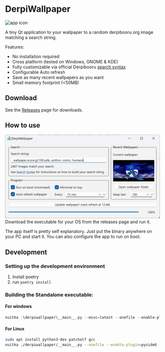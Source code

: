 # DerpiWallpaper
<img src="data/derpiwallpaper.ico" alt="app icon" width="100"/>

A tiny Qt application to your wallpaper to a random derpibooru.org image matching a search string.

Features:
- No installation required
- Cross platform (tested on Windows, GNOME & KDE)
- Fully customizable via official Derpibooru [search syntax](https://derpibooru.org/pages/search_syntax)
- Configurable Auto refresh
- Save as many recent wallpapers as you want
- Small memory footprint (<50MB)

## Download
See the [Releases](https://github.com/tom300z/DerpiWallpaper/releases) page for downloads.

## How to use
![App Image](docs/app.png)
Download the executable for your OS from the releases page and run it.

The app itself is pretty self explanatory. Just put the binary anywhere on your PC and start it. You can also configure the app to run on boot.

## Development
### Setting up the development environment
1. Install poetry
2. run `poetry install`

### Building the Standalone executable:
#### For windows
```powershell
nuitka .\derpiwallpaper\__main__.py --msvc=latest --onefile --enable-plugin=pyside6 --windows-console-mode=disable --onefile-tempdir-spec="{CACHE_DIR}/{PRODUCT}/{VERSION}" --product-name=DerpiWallpaper --product-version=$((poetry version).split()[1]) --output-filename="DerpiWallpaper.exe" --windows-icon-from-ico="data\derpiwallpaper.ico" --include-data-files="data/*=data/"
```
#### For Linux
```bash
sudo apt install python3-dev patchelf gcc
nuitka ./derpiwallpaper/__main__.py --onefile --enable-plugin=pyside6 --windows-console-mode=disable --onefile-tempdir-spec="{CACHE_DIR}/{PRODUCT}/{VERSION}" --product-name=DerpiWallpaper --product-version=$(poetry version -s) --output-filename="DerpiWallpaper" --linux-icon="data/derpiwallpaper.png" --include-data-files="data/*=data/"
```
